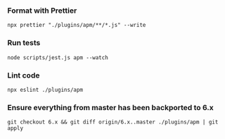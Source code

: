 ### Format with Prettier
```
npx prettier "./plugins/apm/**/*.js" --write
```

### Run tests
```
node scripts/jest.js apm --watch
```

### Lint code
```
npx eslint ./plugins/apm
```

### Ensure everything from master has been backported to 6.x
```
git checkout 6.x && git diff origin/6.x..master ./plugins/apm | git apply
```
